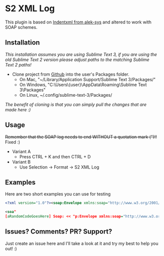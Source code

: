 # S2 XML Log
This plugin is based on [Indentxml from alek-sys](https://github.com/alek-sys/sublimetext_indentxml) and altered to work with SOAP schemes.

## Installation
*This installation assumes you are using Sublime Text 3, if you are using the old Sublime Text 2 version please adjust paths to the matching Sublime Text 2 paths!*

- Clone project from [Github](https://github.com/xGhOsTkiLLeRx/S2-XML-Log.git) into the user's Packages folder.
  - On Mac, "~/Library/Application Support/Sublime Text 3/Packages/"
  - On Windows, "C:\Users\\{user}\AppData\Roaming\Sublime Text 3\Packages"
  - On Linux, ~/.config/sublime-text-3/Packages/

*The benefit of cloning is that you can simply pull the changes that are made here :)*

## Usage

~~Remember that the SOAP log needs to end WITHOUT a quotation mark (")!!~~
Fixed :)

- Variant A
  - Press CTRL + K and then CTRL + D
- Variant B
  - Use Selection -> Format -> S2 XML Log

## Examples

Here are two short examples you can use for testing

```` xml
<?xml version="1.0"?><soap:Envelope xmlns:soap="http://www.w3.org/2001/12/soap-envelope" soap:encodingStyle="http://www.w3.org/2001/12/soap-encoding"><soap:Body xmlns:m="http://www.example.org/stock"><m:GetStockPrice><m:StockName>IBM</m:StockName></m:GetStockPrice></soap:Body></soap:Envelope>
````

```` xml
<soa"
[aRandomCodeGoesHere] Soap: << "p:Envelope xmlns:soap="http://www.w3.org/2001/12/soap-envelope"><soap:Body><m:getStockPrice xmlns:m="http://www.w3.org/2001/12/soap-encoding"><m:stockName>IBM</m:stockName></m:getStockPrice></soap:Body></soap:Envelope>
````

## Issues? Comments? PR? Support?
Just create an issue here and I'll take a look at it and try my best to help you out! :)
